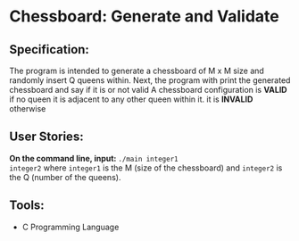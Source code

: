 # Chessboard: Generate and Validate

## Specification:
The program is intended to generate a chessboard of M x M size and randomly insert Q queens within.
Next, the program with print the generated chessboard and say if it is or not valid
A chessboard configuration is <strong>VALID</strong> if no queen it is adjacent to any other queen within it. it is <strong>INVALID</strong> otherwise

## User Stories:
<strong>On the command line, input: </strong>
<code>./main integer1 integer2</code> where <code>integer1</code> is the M (size of the chessboard) and <code>integer2</code> is the Q (number of the queens).

## Tools:
- C Programming Language
  
